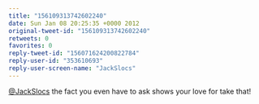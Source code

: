 ```yaml
---
title: "156109313742602240"
date: Sun Jan 08 20:25:35 +0000 2012
original-tweet-id: "156109313742602240"
retweets: 0
favorites: 0
reply-tweet-id: "156071624200822784"
reply-user-id: "353610693"
reply-user-screen-name: "JackSlocs"
---
```

<a href="https://twitter.com/JackSlocs">@JackSlocs</a> the fact you even have to ask shows your love for take that!
